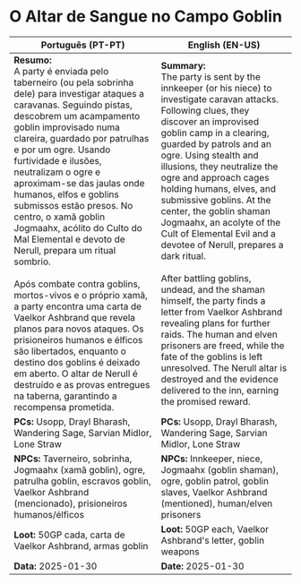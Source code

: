 # O Altar de Sangue no Campo Goblin

| **Português (PT-PT)** | **English (EN-US)** |
|-----------------------|---------------------|
| **Resumo:**<br> A party é enviada pelo taberneiro (ou pela sobrinha dele) para investigar ataques a caravanas. Seguindo pistas, descobrem um acampamento goblin improvisado numa clareira, guardado por patrulhas e por um ogre. Usando furtividade e ilusões, neutralizam o ogre e aproximam-se das jaulas onde humanos, elfos e goblins submissos estão presos. No centro, o xamã goblin Jogmaahx, acólito do Culto do Mal Elemental e devoto de Nerull, prepara um ritual sombrio.<br><br> Após combate contra goblins, mortos-vivos e o próprio xamã, a party encontra uma carta de Vaelkor Ashbrand que revela planos para novos ataques. Os prisioneiros humanos e élficos são libertados, enquanto o destino dos goblins é deixado em aberto. O altar de Nerull é destruído e as provas entregues na taberna, garantindo a recompensa prometida. | **Summary:**<br> The party is sent by the innkeeper (or his niece) to investigate caravan attacks. Following clues, they discover an improvised goblin camp in a clearing, guarded by patrols and an ogre. Using stealth and illusions, they neutralize the ogre and approach cages holding humans, elves, and submissive goblins. At the center, the goblin shaman Jogmaahx, an acolyte of the Cult of Elemental Evil and a devotee of Nerull, prepares a dark ritual.<br><br> After battling goblins, undead, and the shaman himself, the party finds a letter from Vaelkor Ashbrand revealing plans for further raids. The human and elven prisoners are freed, while the fate of the goblins is left unresolved. The Nerull altar is destroyed and the evidence delivered to the inn, earning the promised reward. |
| **PCs:** Usopp, Drayl Bharash, Wandering Sage, Sarvian Midlor, Lone Straw | **PCs:** Usopp, Drayl Bharash, Wandering Sage, Sarvian Midlor, Lone Straw |
| **NPCs:** Taverneiro, sobrinha, Jogmaahx (xamã goblin), ogre, patrulha goblin, escravos goblin, Vaelkor Ashbrand (mencionado), prisioneiros humanos/élficos | **NPCs:** Innkeeper, niece, Jogmaahx (goblin shaman), ogre, goblin patrol, goblin slaves, Vaelkor Ashbrand (mentioned), human/elven prisoners |
| **Loot:** 50GP cada, carta de Vaelkor Ashbrand, armas goblin | **Loot:** 50GP each, Vaelkor Ashbrand's letter, goblin weapons |
| **Data:** 2025-01-30 | **Date:** 2025-01-30 |
